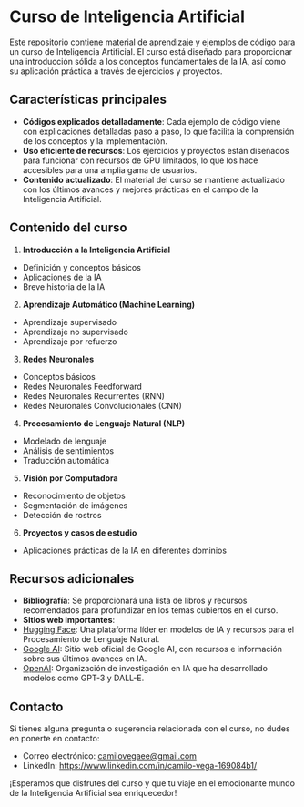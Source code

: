 # Curso de Inteligencia Artificial

Este repositorio contiene material de aprendizaje y ejemplos de código para un curso de Inteligencia Artificial. El curso está diseñado para proporcionar una introducción sólida a los conceptos fundamentales de la IA, así como su aplicación práctica a través de ejercicios y proyectos.

## Características principales

- **Códigos explicados detalladamente**: Cada ejemplo de código viene con explicaciones detalladas paso a paso, lo que facilita la comprensión de los conceptos y la implementación.
- **Uso eficiente de recursos**: Los ejercicios y proyectos están diseñados para funcionar con recursos de GPU limitados, lo que los hace accesibles para una amplia gama de usuarios.
- **Contenido actualizado**: El material del curso se mantiene actualizado con los últimos avances y mejores prácticas en el campo de la Inteligencia Artificial.

## Contenido del curso

1. **Introducción a la Inteligencia Artificial**
  - Definición y conceptos básicos
  - Aplicaciones de la IA
  - Breve historia de la IA

2. **Aprendizaje Automático (Machine Learning)**
  - Aprendizaje supervisado
  - Aprendizaje no supervisado
  - Aprendizaje por refuerzo

3. **Redes Neuronales**
  - Conceptos básicos
  - Redes Neuronales Feedforward
  - Redes Neuronales Recurrentes (RNN)
  - Redes Neuronales Convolucionales (CNN)

4. **Procesamiento de Lenguaje Natural (NLP)**
  - Modelado de lenguaje
  - Análisis de sentimientos
  - Traducción automática

5. **Visión por Computadora**
  - Reconocimiento de objetos
  - Segmentación de imágenes
  - Detección de rostros

6. **Proyectos y casos de estudio**
  - Aplicaciones prácticas de la IA en diferentes dominios

## Recursos adicionales

- **Bibliografía**: Se proporcionará una lista de libros y recursos recomendados para profundizar en los temas cubiertos en el curso.
- **Sitios web importantes**:
 - [Hugging Face](https://huggingface.co/): Una plataforma líder en modelos de IA y recursos para el Procesamiento de Lenguaje Natural.
 - [Google AI](https://ai.google/): Sitio web oficial de Google AI, con recursos e información sobre sus últimos avances en IA.
 - [OpenAI](https://openai.com/): Organización de investigación en IA que ha desarrollado modelos como GPT-3 y DALL-E.

## Contacto

Si tienes alguna pregunta o sugerencia relacionada con el curso, no dudes en ponerte en contacto:

- Correo electrónico: camilovegaee@gmail.com
- LinkedIn: https://www.linkedin.com/in/camilo-vega-169084b1/

¡Esperamos que disfrutes del curso y que tu viaje en el emocionante mundo de la Inteligencia Artificial sea enriquecedor!
